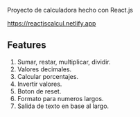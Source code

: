 Proyecto de calculadora hecho con React.js

https://reactjscalcul.netlify.app

## Features

1. Sumar, restar,  multiplicar, dividir.
2. Valores decimales.
3. Calcular porcentajes.
4. Invertir valores.
5. Boton de reset.
6. Formato para numeros largos.
7. Salida de texto en base al largo.

